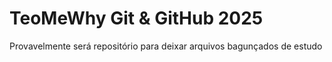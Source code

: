 # TeoMeWhy Git & GitHub 2025

Provavelmente será repositório para deixar arquivos bagunçados de estudo